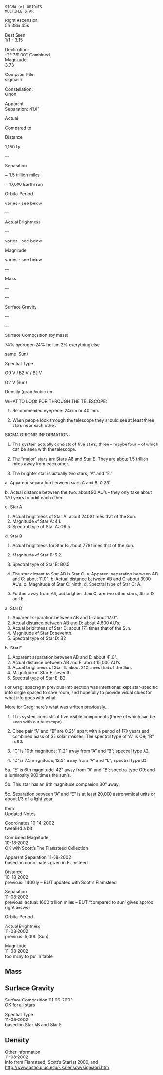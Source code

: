 	SIGMA (σ) ORIONIS
	MULTIPLE STAR



Right Ascension:	
5h 38m 45s	
	
Best Seen:	
1/1 - 3/15

Declination:	
-2º 36' 00"	
Combined	
Magnitude:	
3.73

	
	
	
	


Computer File:	
sigmaori	
	
Constellation:	
Orion

	
	
Apparent	
Separation:	
41.0"





	
	
Actual	
	
Compared to

Distance	
	
1,150 l.y.	
	
--

Separation	
	
~ 1.5 trillion miles	
	
~ 17,000 Earth/Sun

Orbital Period	
	
varies - see below	
	
--

Actual Brightness	
	
--	
	
varies - see below

Magnitude	
	
varies - see below	
	
--

Mass	
	
--	
	
--

Surface Gravity	
	
--	
	
--

Surface Composition (by mass)	
	
74% hydrogen
24% helium
2% everything else	
	

same  (Sun)

Spectral Type	
	
O9 V / B2 V / B2 V	
	
G2 V  (Sun)

Density (gram/cubic cm)	
	
	
	






WHAT TO LOOK FOR THROUGH THE TELESCOPE:

1.	Recommended eyepiece: 24mm or 40 mm.

2.	When people look through the telescope they should see at least three stars near each other.


SIGMA ORIONIS INFORMATION:

 
1.	This system actually consists of five stars, three – maybe four – of which can be seen with the telescope.

2.	The “major” stars are Stars AB and Star E.  They are about 1.5 trillion miles away from each other.

3.	The brighter star is actually two stars, “A” and “B.”

a.	Apparent separation between stars A and B:   0.25".

b.	Actual distance between the two: about 90 AU’s – they only take about 170 years to orbit each other.

c.	Star A
1.	Actual brightness of Star A: about 2400 times that of the Sun.
2.	Magnitude of Star A:   4.1.
3.	Spectral type of Star A:   O9.5.

d.	Star B
1.	Actual brightness for Star B: about 778 times that of the Sun.
2.	Magnitude of Star B:   5.2.
3.	Spectral type of Star B:   B0.5


4.	The star closest to Star AB is Star C.
a.	Apparent separation between AB and C:   about 11.0".
b.	Actual distance between AB and C:   about 3900 AU’s.
c.	Magnitude of Star C:  ninth.
d.	Spectral type of Star C:   A.
   

5.	Further away from AB, but brighter than C, are two other stars, Stars D and E.

a.	Star D
1.	Apparent separation between AB and D:   about 12.0".
2.	Actual distance between AB and D:   about 4,600 AU’s.
3.	Actual brightness of Star D:   about 171 times that of the Sun.
4.	Magnitude of Star D:   seventh.
5.	Spectral type of Star D:   B2

b.	Star E
1.	Apparent separation between AB and E:   about 41.0".
2.	Actual distance between AB and E:   about 15,000 AU’s
3.	Actual brightness of Star E:   about 212 times that of the Sun.
4.	Magnitude of Star E:   seventh.
5.	Spectral type of Star E:   B2.








 





For Greg: spacing in previous info section was intentional: kept star-specific info single spaced to save room, and hopefully to provide visual clues for what info goes with what.

More for Greg: here’s what was written previously...


1.	This system consists of five visible components (three of which can be seen with our telescope).
   
2.	Close pair “A” and “B” are 0.25" apart with a period of 170 years and combined mass of 35 solar masses.  The spectral type of “A” is O9; “B” is B3.
   
3.	“C” is 10th magnitude; 11.2" away from “A” and “B”; spectral type A2.
   
4.	“D” is 7.5 magnitude; 12.9" away from “A” and “B”; spectral type B2
   
   5a.  “E” is 6th magnitude; 42" away from “A” and “B”; spectral type O9; and a luminosity             900 times the sun’s.

   5b.  This star has an 8th magnitude companion 30" away.

   5c.  Separation between “A” and “E” is at least 20,000 astronomical units or about 1/3            of a light year.



Item	
Updated	
Notes

Coordinates	
10-14-2002	
tweaked a bit

Combined Magnitude	
10-18-2002	
OK with Scott’s The Flamsteed Collection

Apparent Separation	
11-08-2002	
based on coordinates given in Flamsteed

Distance	
10-18-2002	
previous: 1400 ly – BUT updated with Scott’s Flamsteed

Separation	
11-08-2002	
previous: actual: 1600 trillion miles  – BUT “compared to sun” gives approx right answer  

Orbital Period	
	


Actual Brightness	
11-08-2002	
previous: 5,000 (Sun)

Magnitude	
11-08-2002	
too many to put in table

Mass	
--	


Surface Gravity	
--	


Surface Composition	
01-06-2003	
OK for all stars

Spectral Type	
11-08-2002	
based on Star AB and Star E

Density	
--	


Other Information	
11-08-2002	
info from Flamsteed, Scott’s Starlist 2000, and http://www.astro.uiuc.edu/~kaler/sow/sigmaori.html

